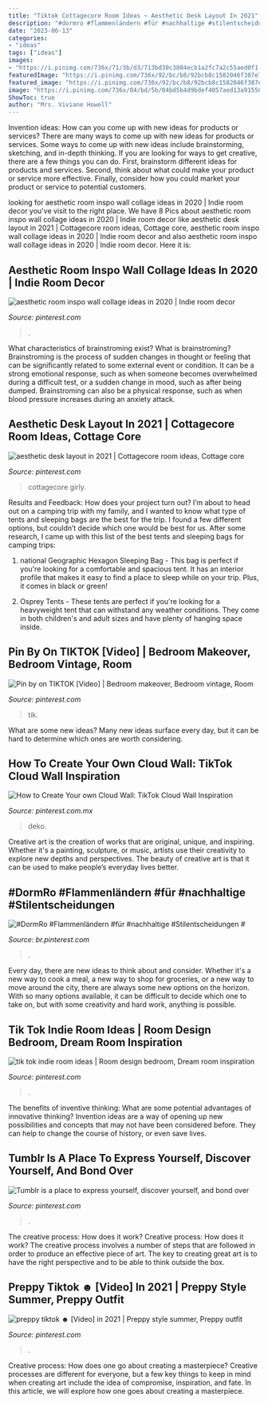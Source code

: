 ```yaml
---
title: "Tiktok Cottagecore Room Ideas ~ Aesthetic Desk Layout In 2021"
description: "#dormro #flammenländern #für #nachhaltige #stilentscheidungen #"
date: "2023-06-13"
categories:
- "ideas"
tags: ["ideas"]
images:
- "https://i.pinimg.com/736x/71/3b/d3/713bd30c3804ecb1a2fc7a2c55aed0f1.jpg"
featuredImage: "https://i.pinimg.com/736x/92/bc/b8/92bcb8c1582046f387e72fe53e4c2935.jpg"
featured_image: "https://i.pinimg.com/736x/92/bc/b8/92bcb8c1582046f387e72fe53e4c2935.jpg"
image: "https://i.pinimg.com/736x/04/bd/5b/04bd5b4d9bdef4057aed13a91550cb37.jpg"
ShowToc: true
author: "Mrs. Viviane Howell"
---
```



Invention ideas: How can you come up with new ideas for products or services?
There are many ways to come up with new ideas for products or services. Some ways to come up with new ideas include brainstorming, sketching, and in-depth thinking. If you are looking for ways to get creative, there are a few things you can do. First, brainstorm different ideas for products and services. Second, think about what could make your product or service more effective. Finally, consider how you could market your product or service to potential customers.

	

		
looking for aesthetic room inspo wall collage ideas in 2020 | Indie room decor you've visit to the right place. We have 8 Pics about aesthetic room inspo wall collage ideas in 2020 | Indie room decor like aesthetic desk layout in 2021 | Cottagecore room ideas, Cottage core, aesthetic room inspo wall collage ideas in 2020 | Indie room decor and also aesthetic room inspo wall collage ideas in 2020 | Indie room decor. Here it is:
		
    
## Aesthetic Room Inspo Wall Collage Ideas In 2020 | Indie Room Decor

<img loading=lazy src="https://i.pinimg.com/736x/56/67/53/566753efcef94061bcf27c506c95e38b.jpg" onerror="this.onerror=null;this.src='https://tse2.mm.bing.net/th?id=OIP.8omlov4WTgBIxC2JIPEKUwHaN6&amp;pid=15.1';" alt="aesthetic room inspo wall collage ideas in 2020 | Indie room decor">

_Source: pinterest.com_

>. 

	

What characteristics of brainstroming exist?
What is brainstroming? Brainstroming is the process of sudden changes in thought or feeling that can be significantly related to some external event or condition. It can be a strong emotional response, such as when someone becomes overwhelmed during a difficult test, or a sudden change in mood, such as after being dumped. Brainstroming can also be a physical response, such as when blood pressure increases during an anxiety attack.

    
## Aesthetic Desk Layout In 2021 | Cottagecore Room Ideas, Cottage Core

<img loading=lazy src="https://i.pinimg.com/736x/28/f7/09/28f70973e26da34fd15a4dae5596b95d.jpg" onerror="this.onerror=null;this.src='https://tse1.mm.bing.net/th?id=OIP.Kgdf2kwKSSj8jXUjEVzwsQHaJ3&amp;pid=15.1';" alt="aesthetic desk layout in 2021 | Cottagecore room ideas, Cottage core">

_Source: pinterest.com_

>cottagecore girly. 

	

Results and Feedback: How does your project turn out?
I’m about to head out on a camping trip with my family, and I wanted to know what type of tents and sleeping bags are the best for the trip. I found a few different options, but couldn’t decide which one would be best for us. After some research, I came up with this list of the best tents and sleeping bags for camping trips:
1) national Geographic Hexagon Sleeping Bag - This bag is perfect if you're looking for a comfortable and spacious tent. It has an interior profile that makes it easy to find a place to sleep while on your trip. Plus, it comes in black or green!

2) Osprey Tents - These tents are perfect if you're looking for a heavyweight tent that can withstand any weather conditions. They come in both children's and adult sizes and have plenty of hanging space inside.

    
## Pin By On TIKTOK [Video] | Bedroom Makeover, Bedroom Vintage, Room

<img loading=lazy src="https://i.pinimg.com/736x/fa/ff/f8/fafff833860daa391f73cf41524ea305.jpg" onerror="this.onerror=null;this.src='https://tse4.mm.bing.net/th?id=OIP.qjSxBbcQ4E1DEv619gcBogHaNK&amp;pid=15.1';" alt="Pin by on TIKTOK [Video] | Bedroom makeover, Bedroom vintage, Room">

_Source: pinterest.com_

>tik. 

	

What are some new ideas?
Many new ideas surface every day, but it can be hard to determine which ones are worth considering.

    
## How To Create Your Own Cloud Wall: TikTok Cloud Wall Inspiration

<img loading=lazy src="https://i.pinimg.com/736x/04/bd/5b/04bd5b4d9bdef4057aed13a91550cb37.jpg" onerror="this.onerror=null;this.src='https://tse3.mm.bing.net/th?id=OIP.ZRXNt2yeX0_ilpTo7q9UeAHaJQ&amp;pid=15.1';" alt="How to Create Your own Cloud Wall: TikTok Cloud Wall Inspiration">

_Source: pinterest.com.mx_

>deko. 

	

Creative art is the creation of works that are original, unique, and inspiring. Whether it's a painting, sculpture, or music, artists use their creativity to explore new depths and perspectives. The beauty of creative art is that it can be used to make people’s everyday lives better.

    
## #DormRo #Flammenländern #für #nachhaltige #Stilentscheidungen #

<img loading=lazy src="https://i.pinimg.com/736x/92/bc/b8/92bcb8c1582046f387e72fe53e4c2935.jpg" onerror="this.onerror=null;this.src='https://tse2.mm.bing.net/th?id=OIP.IF0FXDuQi0ZUD_CaPZ0TVgHaM_&amp;pid=15.1';" alt="#DormRo #Flammenländern #für #nachhaltige #Stilentscheidungen #">

_Source: br.pinterest.com_

>. 

	

Every day, there are new ideas to think about and consider. Whether it's a new way to cook a meal, a new way to shop for groceries, or a new way to move around the city, there are always some new options on the horizon. With so many options available, it can be difficult to decide which one to take on, but with some creativity and hard work, anything is possible.

    
## Tik Tok Indie Room Ideas | Room Design Bedroom, Dream Room Inspiration

<img loading=lazy src="https://i.pinimg.com/736x/71/3b/d3/713bd30c3804ecb1a2fc7a2c55aed0f1.jpg" onerror="this.onerror=null;this.src='https://tse3.mm.bing.net/th?id=OIP.iUPu4A_C4IUrj-WhWUpCNgHaKk&amp;pid=15.1';" alt="tik tok indie room ideas | Room design bedroom, Dream room inspiration">

_Source: pinterest.com_

>. 

	

The benefits of inventive thinking: What are some potential advantages of innovative thinking?
Invention ideas are a way of opening up new possibilities and concepts that may not have been considered before. They can help to change the course of history, or even save lives.

    
## Tumblr Is A Place To Express Yourself, Discover Yourself, And Bond Over

<img loading=lazy src="https://i.pinimg.com/736x/95/27/db/9527db968e0fd2b9e17c17f1172ce8c8.jpg" onerror="this.onerror=null;this.src='https://tse4.mm.bing.net/th?id=OIP.17RNWtcm4F8fEi7CdNDL1QAAAA&amp;pid=15.1';" alt="Tumblr is a place to express yourself, discover yourself, and bond over">

_Source: pinterest.com_

>. 

	

The creative process: How does it work?
Creative process: How does it work?
The creative process involves a number of steps that are followed in order to produce an effective piece of art. The key to creating great art is to have the right perspective and to be able to think outside the box.

    
## Preppy Tiktok ☻ [Video] In 2021 | Preppy Style Summer, Preppy Outfit

<img loading=lazy src="https://i.pinimg.com/736x/b1/98/28/b198284a03df31d7096fcd643bf94c6d.jpg" onerror="this.onerror=null;this.src='https://tse3.mm.bing.net/th?id=OIP.u_hdY8tSqCntrUWvWKFoyQHaM7&amp;pid=15.1';" alt="preppy tiktok ☻ [Video] in 2021 | Preppy style summer, Preppy outfit">

_Source: pinterest.com_

>. 

	

Creative process: How does one go about creating a masterpiece?
Creative processes are different for everyone, but a few key things to keep in mind when creating art include the idea of compromise, inspiration, and fate. In this article, we will explore how one goes about creating a masterpiece.


